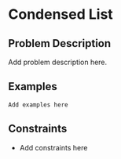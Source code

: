 # Condensed List

## Problem Description

Add problem description here.

## Examples

```
Add examples here
```
## Constraints

- Add constraints here
